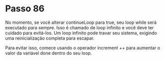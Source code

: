 # Passo 86

No momento, se você alterar continueLoop para true, seu loop while será executado para sempre. Isso é chamado de loop infinito e você deve ter cuidado para evitá-los. Um loop infinito pode travar seu sistema, exigindo uma reinicialização completa para escapar.

Para evitar isso, comece usando o operador increment ++ para aumentar o valor da variável done dentro do seu loop.